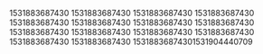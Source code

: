 1531883687430
1531883687430
1531883687430
1531883687430
1531883687430
1531883687430
1531883687430
1531883687430
1531883687430
1531883687430
1531883687430
1531883687430
1531883687430
1531883687430
15318836874301531904440709